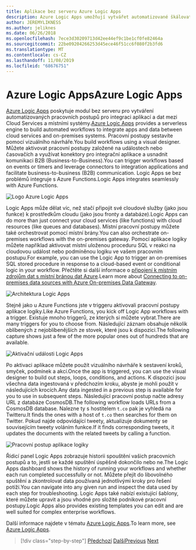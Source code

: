 ```yaml
---
title: Aplikace bez serveru Azure Logic Apps
description: Azure Logic Apps umožňují vytvářet automatizované škálovatelné pracovní postupy, které integrují aplikace a data napříč službami Cloud Services a místními systémy.
author: JEREMYLIKNESS
ms.author: jeliknes
ms.date: 06/26/2018
ms.openlocfilehash: 7ece3d30209713d42ee44ef9c1be1cf0fe82464a
ms.sourcegitcommit: 22be09204266253d45ece46f51cc6f080f2b3fd6
ms.translationtype: MT
ms.contentlocale: cs-CZ
ms.lasthandoff: 11/08/2019
ms.locfileid: "68676751"
---
```

# <a name="azure-logic-apps"></a><span data-ttu-id="79ed0-103">Azure Logic Apps</span><span class="sxs-lookup"><span data-stu-id="79ed0-103">Azure Logic Apps</span></span>

<span data-ttu-id="79ed0-104">[Azure Logic Apps](https://docs.microsoft.com/azure/logic-apps) poskytuje modul bez serveru pro vytváření automatizovaných pracovních postupů pro integraci aplikací a dat mezi Cloud Services a místními systémy.</span><span class="sxs-lookup"><span data-stu-id="79ed0-104">[Azure Logic Apps](https://docs.microsoft.com/azure/logic-apps) provides a serverless engine to build automated workflows to integrate apps and data between cloud services and on-premises systems.</span></span> <span data-ttu-id="79ed0-105">Pracovní postupy sestavíte pomocí vizuálního návrháře.</span><span class="sxs-lookup"><span data-stu-id="79ed0-105">You build workflows using a visual designer.</span></span> <span data-ttu-id="79ed0-106">Můžete aktivovat pracovní postupy založené na událostech nebo časovačích a využívat konektory pro integrační aplikace a usnadnit komunikaci B2B (Business-to-Business).</span><span class="sxs-lookup"><span data-stu-id="79ed0-106">You can trigger workflows based on events or timers and leverage connectors to integration applications and facilitate business-to-business (B2B) communication.</span></span> <span data-ttu-id="79ed0-107">Logic Apps se bez problémů integruje s Azure Functions.</span><span class="sxs-lookup"><span data-stu-id="79ed0-107">Logic Apps integrates seamlessly with Azure Functions.</span></span>

![Logo Azure Logic Apps](./media/logic-apps-logo.png)

<span data-ttu-id="79ed0-109">Logic Apps může dělat víc, než stačí připojit své cloudové služby (jako jsou funkce) k prostředkům cloudu (jako jsou fronty a databáze).</span><span class="sxs-lookup"><span data-stu-id="79ed0-109">Logic Apps can do more than just connect your cloud services (like functions) with cloud resources (like queues and databases).</span></span> <span data-ttu-id="79ed0-110">Místní pracovní postupy můžete také orchestrovat pomocí místní brány.</span><span class="sxs-lookup"><span data-stu-id="79ed0-110">You can also orchestrate on-premises workflows with the on-premises gateway.</span></span> <span data-ttu-id="79ed0-111">Pomocí aplikace logiky můžete například aktivovat místní uloženou proceduru SQL v reakci na cloudovou událost nebo podmíněnou logiku ve vašem pracovním postupu.</span><span class="sxs-lookup"><span data-stu-id="79ed0-111">For example, you can use the Logic App to trigger an on-premises SQL stored procedure in response to a cloud-based event or conditional logic in your workflow.</span></span> <span data-ttu-id="79ed0-112">Přečtěte si další informace o [připojení k místním zdrojům dat s místní bránou dat Azure](https://docs.microsoft.com/azure/analysis-services/analysis-services-gateway).</span><span class="sxs-lookup"><span data-stu-id="79ed0-112">Learn more about [Connecting to on-premises data sources with Azure On-premises Data Gateway](https://docs.microsoft.com/azure/analysis-services/analysis-services-gateway).</span></span>

![Architektura Logic Apps](./media/logic-apps-architecture.png)

<span data-ttu-id="79ed0-114">Stejně jako u Azure Functions jste v triggeru aktivovali pracovní postupy aplikace logiky.</span><span class="sxs-lookup"><span data-stu-id="79ed0-114">Like Azure Functions, you kick off Logic App workflows with a trigger.</span></span> <span data-ttu-id="79ed0-115">Existuje mnoho triggerů, ze kterých si můžete vybrat.</span><span class="sxs-lookup"><span data-stu-id="79ed0-115">There are many triggers for you to choose from.</span></span> <span data-ttu-id="79ed0-116">Následující záznam obsahuje několik oblíbených z nejoblíbenějších ze stovek, které jsou k dispozici.</span><span class="sxs-lookup"><span data-stu-id="79ed0-116">The following capture shows just a few of the more popular ones out of hundreds that are available.</span></span>

![Aktivační události Logic Apps](./media/logic-app-triggers.png)

<span data-ttu-id="79ed0-118">Po aktivaci aplikace můžete použít vizuálního návrháře k sestavení kroků, smyček, podmínek a akcí.</span><span class="sxs-lookup"><span data-stu-id="79ed0-118">Once the app is triggered, you can use the visual designer to build out steps, loops, conditions, and actions.</span></span> <span data-ttu-id="79ed0-119">K dispozici jsou všechna data ingestovaná v předchozím kroku, abyste je mohli použít v následujících krocích.</span><span class="sxs-lookup"><span data-stu-id="79ed0-119">Any data ingested in a previous step is available for you to use in subsequent steps.</span></span> <span data-ttu-id="79ed0-120">Následující pracovní postup načte adresy URL z databáze CosmosDB.</span><span class="sxs-lookup"><span data-stu-id="79ed0-120">The following workflow loads URLs from a CosmosDB database.</span></span> <span data-ttu-id="79ed0-121">Nalezne ty s hostitelem `t.co` pak je vyhledá na Twitteru.</span><span class="sxs-lookup"><span data-stu-id="79ed0-121">It finds the ones with a host of `t.co` then searches for them on Twitter.</span></span> <span data-ttu-id="79ed0-122">Pokud najde odpovídající tweety, aktualizuje dokumenty se souvisejícím tweety voláním funkce.</span><span class="sxs-lookup"><span data-stu-id="79ed0-122">If it finds corresponding tweets, it updates the documents with the related tweets by calling a function.</span></span>

![Pracovní postup aplikace logiky](./media/logic-app-workflow.png)

<span data-ttu-id="79ed0-124">Řídicí panel Logic Apps zobrazuje historii spouštění vašich pracovních postupů a to, jestli se každé spuštění úspěšně dokončilo nebo ne.</span><span class="sxs-lookup"><span data-stu-id="79ed0-124">The Logic Apps dashboard shows the history of running your workflows and whether each run completed successfully or not.</span></span> <span data-ttu-id="79ed0-125">Můžete přejít do libovolného spuštění a zkontrolovat data používaná jednotlivými kroky pro řešení potíží.</span><span class="sxs-lookup"><span data-stu-id="79ed0-125">You can navigate into any given run and inspect the data used by each step for troubleshooting.</span></span> <span data-ttu-id="79ed0-126">Logic Apps také nabízí existující šablony, které můžete upravit a jsou vhodné pro složité podnikové pracovní postupy.</span><span class="sxs-lookup"><span data-stu-id="79ed0-126">Logic Apps also provides existing templates you can edit and are well suited for complex enterprise workflows.</span></span>

<span data-ttu-id="79ed0-127">Další informace najdete v tématu [Azure Logic Apps](https://docs.microsoft.com/azure/logic-apps).</span><span class="sxs-lookup"><span data-stu-id="79ed0-127">To learn more, see [Azure Logic Apps](https://docs.microsoft.com/azure/logic-apps).</span></span>

>[!div class="step-by-step"]
><span data-ttu-id="79ed0-128">[Předchozí](application-insights.md)
>[Další](event-grid.md)</span><span class="sxs-lookup"><span data-stu-id="79ed0-128">[Previous](application-insights.md)
[Next](event-grid.md)</span></span>
